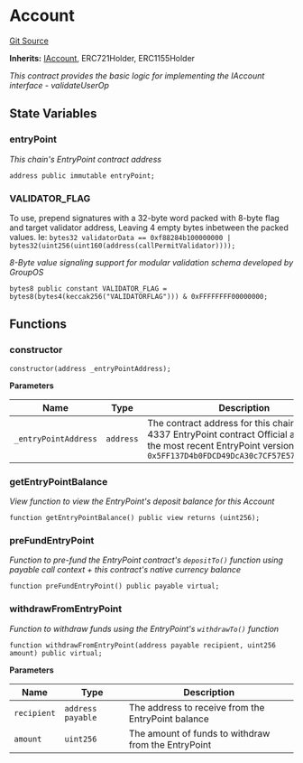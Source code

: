 # Account
[Git Source](https://github.com/0xStation/0xrails/blob/7b2d3363f0d5023623fd16114b60a38cf52ce246/src/cores/account/Account.sol)

**Inherits:**
[IAccount](/src/lib/ERC4337/interface/IAccount.sol/interface.IAccount.md), ERC721Holder, ERC1155Holder

*This contract provides the basic logic for implementing the IAccount interface - validateUserOp*


## State Variables
### entryPoint
*This chain's EntryPoint contract address*


```solidity
address public immutable entryPoint;
```


### VALIDATOR_FLAG
To use, prepend signatures with a 32-byte word packed with 8-byte flag and target validator address,
Leaving 4 empty bytes inbetween the packed values.
Ie: `bytes32 validatorData == 0xf88284b100000000 | bytes32(uint256(uint160(address(callPermitValidator))));`

*8-Byte value signaling support for modular validation schema developed by GroupOS*


```solidity
bytes8 public constant VALIDATOR_FLAG = bytes8(bytes4(keccak256("VALIDATORFLAG"))) & 0xFFFFFFFF00000000;
```


## Functions
### constructor


```solidity
constructor(address _entryPointAddress);
```
**Parameters**

|Name|Type|Description|
|----|----|-----------|
|`_entryPointAddress`|`address`|The contract address for this chain's ERC-4337 EntryPoint contract Official address for the most recent EntryPoint version is `0x5FF137D4b0FDCD49DcA30c7CF57E578a026d2789`|


### getEntryPointBalance

*View function to view the EntryPoint's deposit balance for this Account*


```solidity
function getEntryPointBalance() public view returns (uint256);
```

### preFundEntryPoint

*Function to pre-fund the EntryPoint contract's `depositTo()` function
using payable call context + this contract's native currency balance*


```solidity
function preFundEntryPoint() public payable virtual;
```

### withdrawFromEntryPoint

*Function to withdraw funds using the EntryPoint's `withdrawTo()` function*


```solidity
function withdrawFromEntryPoint(address payable recipient, uint256 amount) public virtual;
```
**Parameters**

|Name|Type|Description|
|----|----|-----------|
|`recipient`|`address payable`|The address to receive from the EntryPoint balance|
|`amount`|`uint256`|The amount of funds to withdraw from the EntryPoint|


